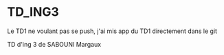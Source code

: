 # TD_ING3

Le TD1 ne voulant pas se push, j'ai mis app du TD1 directement dans le git 

TD d'ing 3 de SABOUNI Margaux
